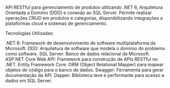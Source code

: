 API RESTful para gerenciamento de produtos utilizando .NET 6, Arquitetura Orientada a Domínio (DDD) e conexão ao SQL Server. Permite realizar operações CRUD em produtos e categorias, disponibilizando integrações a plataformas cloud e sistemas de gerenciamento.

Tecnologias Utilizadas:

.NET 6: Framework de desenvolvimento de software multiplataforma da Microsoft.
DDD: Arquitetura de software que modela o domínio do problema como software.
SQL Server: Banco de dados relacional da Microsoft.
ASP.NET Core Web API: Framework para construção de APIs RESTful no .NET.
Entity Framework Core: ORM (Object Relational Mapper) para mapear objetos do código para o banco de dados.
Swagger: Ferramenta para gerar documentação da API.
Dapper: Biblioteca leve e performante para acesso a dados em SQL Server.

